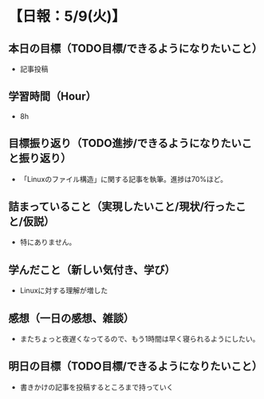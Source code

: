 # 【日報：5/9(火)】
## 本日の目標（TODO目標/できるようになりたいこと）
- 記事投稿
## 学習時間（Hour）
- 8h
## 目標振り返り（TODO進捗/できるようになりたいこと振り返り）
- 「Linuxのファイル構造」に関する記事を執筆。進捗は70%ほど。
## 詰まっていること（実現したいこと/現状/行ったこと/仮説）
- 特にありません。
## 学んだこと（新しい気付き、学び）
- Linuxに対する理解が増した
## 感想（一日の感想、雑談）
- またちょっと夜遅くなってるので、もう1時間は早く寝られるようにしたい。
## 明日の目標（TODO目標/できるようになりたいこと）
- 書きかけの記事を投稿するところまで持っていく
